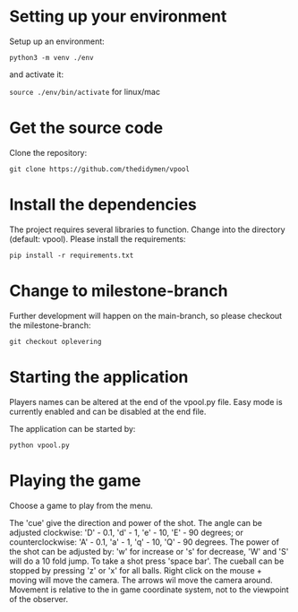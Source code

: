 # Setting up your environment

Setup up an environment:  

```python3 -m venv ./env```

and activate it:  

```source ./env/bin/activate``` for linux/mac

# Get the source code

Clone the repository:  

```git clone https://github.com/thedidymen/vpool```

# Install the dependencies

The project requires several libraries to function. Change into the directory (default: vpool). 
Please install the requirements:  

```pip install -r requirements.txt```

# Change to milestone-branch

Further development will happen on the main-branch, so please checkout the milestone-branch: 

```git checkout oplevering```

# Starting the application

Players names can be altered at the end of the vpool.py file. 
Easy mode is currently enabled and can be disabled at the end file.

The application can be started by:  

```python vpool.py```

# Playing the game

Choose a game to play from the menu.

The 'cue' give the direction and power of the shot. The angle can be adjusted clockwise: 'D' - 0.1, 'd' - 1, 'e' - 10, 'E' - 90 degrees;
or counterclockwise: 'A' - 0.1, 'a' - 1, 'q' - 10, 'Q' - 90 degrees. The power of the shot can be adjusted by: 'w' for increase or 's' for 
decrease, 'W' and 'S' will do a 10 fold jump. To take a shot press 'space bar'. The cueball can be stopped by pressing 'z' or 'x' for all 
balls. Right click on the mouse + moving will move the camera. The arrows wil move the camera around. Movement is relative to the in game 
coordinate system, not to the viewpoint of the observer.
